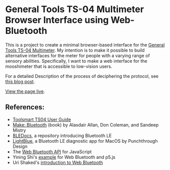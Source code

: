 # General Tools TS-04 Multimeter Browser Interface using Web-Bluetooth

This is a project to create a minimal browser-based interface for the [General Tools TS-04 Multimeter](https://www.generaltools.com/ts04-digitalmultimeter). My intention is to make it possible to build alternative interfaces for the meter for people with a varying range of sensory abilities. Specifically, I want to make a web interface for the mooshimeter that is accessible to low-vision users.

For a detailed Description of the process of deciphering the protocol, see [this blog post](https://www.tigoe.com/pcomp/code/javascript/1309/).

[View the page live](https://htmlpreview.github.io/?https://raw.githubusercontent.com/tigoe/TS04-Bluetooth-Meter/master/index.html).

## References:

* [Toolsmart TS04 User Guide](https://www.generaltools.com/productdoc/index/downloadpdf/type/manuals/pdf/TS04-Manual_ES-GT_011416.pdf)
* [Make: Bluetooth](https://www.makershed.com/products/make-bluetooth) (book) by Alasdair Allan, Don Coleman, and Sandeep Mistry
* [BLEDocs](https://github.com/tigoe/BLEDocs/wiki), a repository introducing Bluetooth LE
* [LightBlue](https://itunes.apple.com/us/app/lightblue/id639944780?mt=12), a Bluetooth LE diagnostic app for MacOS by Punchthrough Design
* The [Web Bluetooth API](https://developer.mozilla.org/en-US/docs/Web/API/Web_Bluetooth_API) for JavaScript
* Yining Shi's [example](https://github.com/yining1023/arduino101CuriePME/tree/master/example1) for Web Bluetooth and p5.js
* Uri Shaked's [introduction to Web Bluetooth](https://medium.com/@urish/start-building-with-web-bluetooth-and-progressive-web-apps-6534835959a6)
